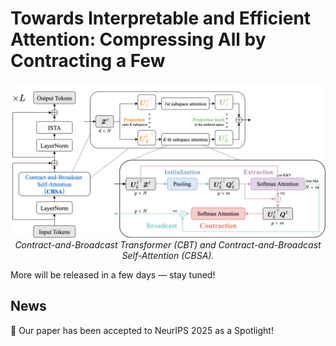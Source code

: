 # Towards Interpretable and Efficient Attention: Compressing All by Contracting a Few

<p align="center"> <img src="assets/CBT_arch.png" width="800px"/> <br> <em>Contract-and-Broadcast Transformer (CBT) and Contract-and-Broadcast Self-Attention (CBSA).</em> </p>

 More will be released in a few days — stay tuned!

 ## News
🎉 Our paper has been accepted to NeurIPS 2025 as a Spotlight!
